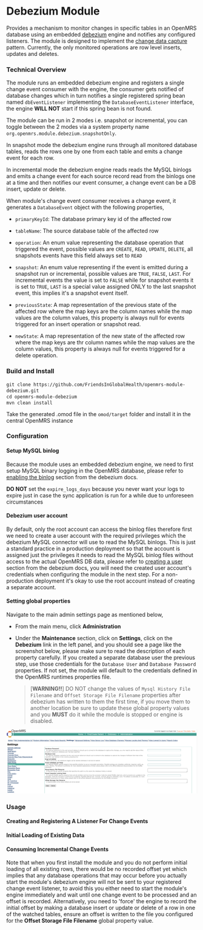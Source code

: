# Debezium Module
Provides a mechanism to monitor changes in specific tables in an OpenMRS database using an embedded [debezium](https://debezium.io/) engine 
and notifies any configured listeners. The module is designed to implement the [change data capture](https://en.wikipedia.org/wiki/Change_data_capture) pattern. 
Currently, the only monitored operations are row level inserts, updates and deletes.

### Technical Overview
The module runs an embedded debezium engine and registers a single change event consumer with the engine, the consumer 
gets notified of database changes which in turn notifies a single registered spring bean named `dbEventListener`
implementing the `DatabaseEventListener` interface, the engine **WILL NOT** start if this spring bean is not found. 

The module can be run in 2 modes i.e. snapshot or incremental, you can toggle between the 2 modes via a system property 
name `org.openmrs.module.debezium.snapshotOnly`. 

In snapshot mode the debezium engine runs through all monitored database tables, reads the rows one by one from each 
table and emits a change event for each row.

In incremental mode the debezium engine reads reads the MySQL binlogs and emits a change event for each source record 
read from the binlogs one at a time and then notifies our event consumer, a change event can be a DB insert, update or 
delete.

When module's change event consumer receives a change event, it generates a `DatabaseEvent` object with the following 
properties,

* `primaryKeyId`: The database primary key id of the affected row

* `tableName`: The source database table of the affected row

* `operation`: An enum value representing the database operation that triggered the event, possible values are `CREATE`, 
`READ`, `UPDATE`, `DELETE`, all snapshots events have this field always set to `READ`

* `snapshot`: An enum value representing if the event is emitted during a snapshot run or incremental, possible values are
`TRUE`, `FALSE`, `LAST`. For incremental events the value is set to `FALSE` while for snapshot events it is set to `TRUE`, 
`LAST` is a special value assigned ONLY to the last snapshot event, this implies it's a snapshot event itself.

* `previousState`: A map representation of the previous state of the affected row where the map keys are the column names 
  while the map values are the column values, this property is always null for events triggered for an insert operation 
  or snapshot read. 

* `newState`: A map representation of the new state of the affected row where the map keys are thr column names
  while the map values are the column values, this property is always null for events triggered for a delete operation.

### Build and Install
```
git clone https://github.com/FriendsInGlobalHealth/openmrs-module-debezium.git
cd openmrs-module-debezium
mvn clean install
```
Take the generated .omod file in the `omod/target` folder and install it in the central OpenMRS instance

### Configuration

#### Setup MySQL binlog
Because the module uses an embedded debezium engine, we need to first setup MySQL binary logging in
the OpenMRS database, please refer to [enabling the binlog](https://debezium.io/documentation/reference/connectors/mysql.html#enable-mysql-binlog)
section from the debezium docs.

**DO NOT** set the `expire_logs_days` because you never want your logs to expire just in case the sync application is
run for a while due to unforeseen circumstances

#### Debezium user account
By default, only the root account can access the binlog files therefore first we need to create a user account with the 
required privileges which the debezium MySQL connector will use to read the MySQL binlogs. This is just a standard 
practice in a production deployment so that the account is assigned just the privileges it needs to read the MySQL 
binlog files without access to the actual OpenMRS DB data, please refer to [creating a user](https://debezium.io/documentation/reference/connectors/mysql.html#mysql-creating-user) 
section from the debezium docs, you will need the created user account's credentials when configuring the module in the next 
step. For a non-production deployment it's okay to use the root account instead of creating a separate account.

#### Setting global properties
Navigate to the main admin settings page as mentioned below, 
* From the main menu, click **Administration**
* Under the **Maintenance** section, click on **Settings**, click on the **Debezium** link in the left panel, and you 
  should see a page like the screenshot below, please make sure to read the description of each property carefully. 
  If you created a separate database user the previous step, use those credentials for the `Database User` and `Database
  Password` properties. If not set, the module will default to the credentials defined in the OpenMRS runtimes 
  properties file.
  
  >[**WARNING!!**] DO NOT change the values of `Mysql History File Filename` and `Offset Storage File Filename` properties 
  >after debezium has written to them the first time, if you move them to another location be sure to update these global
  >property values and you **MUST** do it while the module is stopped or engine is disabled.


![Module Settings](docs/settings_screenshot.png)

### Usage
#### Creating and Registering A Listener For Change Events
#### Initial Loading of Existing Data
#### Consuming Incremental Change Events
Note that when you first install the module and you do not perform initial loading of all existing rows, there would be 
no recorded offset yet which implies that any database operations that may occur before you actually start the module's 
debezium engine will not be sent to your registered change event listener, to avoid this you either need to start the 
module's engine immediately and wait until one change event to be processed and an offset is recorded. Alternatively, 
you need to 'force' the engine to record the initial offset by making a database insert or update or delete of a row in 
one of the watched tables, ensure an offset is written to the file you configured for the **Offset Storage File Filename** 
global property value.



